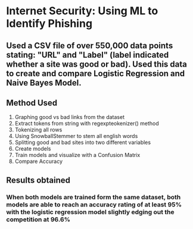 # Internet Security: Using ML to Identify Phishing

## Used a CSV file of over 550,000 data points stating: "URL" and "Label" (label indicated whether a site was good or bad). Used this data to create and compare Logistic Regression and Naive Bayes Model. 

## Method Used
1. Graphing good vs bad links from the dataset
2. Extract tokens from string with regexpteokenizer() method
3. Tokenizing all rows 
4. Using SnowballStemmer to stem all english words
5. Splitting good and bad sites into two different variables
6. Create models
7. Train models and visualize with a Confusion Matrix 
8. Compare Accuracy 


## Results obtained
### When both models are trained form the same dataset, both models are able to reach an accuracy rating of at least 95% with the logistic regression model slightly edging out the competition at 96.6%
